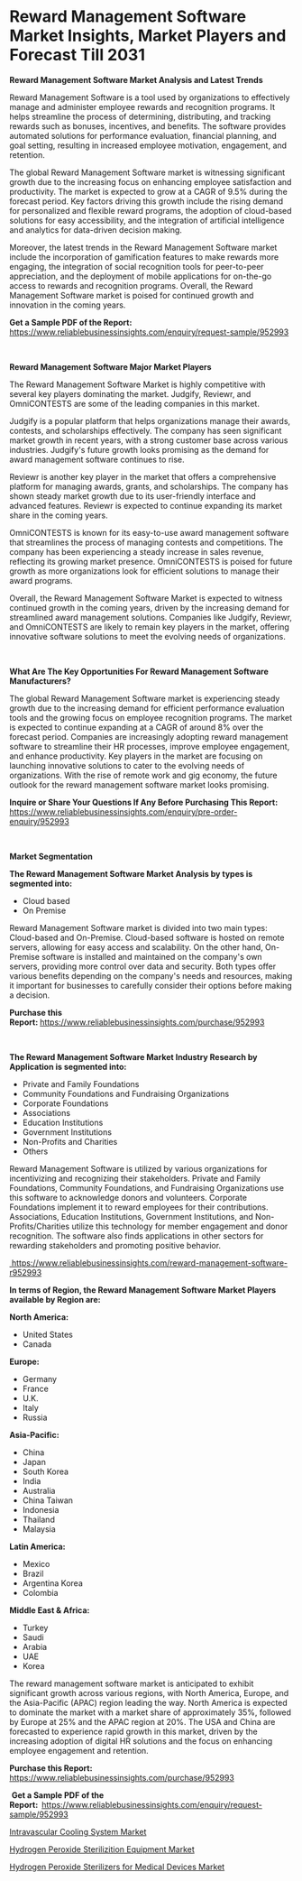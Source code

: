 <p><h1>Reward Management Software Market Insights, Market Players and Forecast Till 2031</h1></p><p><strong>Reward Management Software Market Analysis and Latest Trends</strong></p>
<p><p>Reward Management Software is a tool used by organizations to effectively manage and administer employee rewards and recognition programs. It helps streamline the process of determining, distributing, and tracking rewards such as bonuses, incentives, and benefits. The software provides automated solutions for performance evaluation, financial planning, and goal setting, resulting in increased employee motivation, engagement, and retention.</p><p>The global Reward Management Software market is witnessing significant growth due to the increasing focus on enhancing employee satisfaction and productivity. The market is expected to grow at a CAGR of 9.5% during the forecast period. Key factors driving this growth include the rising demand for personalized and flexible reward programs, the adoption of cloud-based solutions for easy accessibility, and the integration of artificial intelligence and analytics for data-driven decision making.</p><p>Moreover, the latest trends in the Reward Management Software market include the incorporation of gamification features to make rewards more engaging, the integration of social recognition tools for peer-to-peer appreciation, and the deployment of mobile applications for on-the-go access to rewards and recognition programs. Overall, the Reward Management Software market is poised for continued growth and innovation in the coming years.</p></p>
<p><strong>Get a Sample PDF of the Report:&nbsp;</strong> <a href="https://www.reliablebusinessinsights.com/enquiry/request-sample/952993">https://www.reliablebusinessinsights.com/enquiry/request-sample/952993</a></p>
<p>&nbsp;</p>
<p><strong>Reward Management Software Major Market Players</strong></p>
<p><p>The Reward Management Software Market is highly competitive with several key players dominating the market. Judgify, Reviewr, and OmniCONTESTS are some of the leading companies in this market. </p><p>Judgify is a popular platform that helps organizations manage their awards, contests, and scholarships effectively. The company has seen significant market growth in recent years, with a strong customer base across various industries. Judgify's future growth looks promising as the demand for award management software continues to rise.</p><p>Reviewr is another key player in the market that offers a comprehensive platform for managing awards, grants, and scholarships. The company has shown steady market growth due to its user-friendly interface and advanced features. Reviewr is expected to continue expanding its market share in the coming years.</p><p>OmniCONTESTS is known for its easy-to-use award management software that streamlines the process of managing contests and competitions. The company has been experiencing a steady increase in sales revenue, reflecting its growing market presence. OmniCONTESTS is poised for future growth as more organizations look for efficient solutions to manage their award programs.</p><p>Overall, the Reward Management Software Market is expected to witness continued growth in the coming years, driven by the increasing demand for streamlined award management solutions. Companies like Judgify, Reviewr, and OmniCONTESTS are likely to remain key players in the market, offering innovative software solutions to meet the evolving needs of organizations.</p></p>
<p>&nbsp;</p>
<p><strong>What Are The Key Opportunities For Reward Management Software Manufacturers?</strong></p>
<p><p>The global Reward Management Software market is experiencing steady growth due to the increasing demand for efficient performance evaluation tools and the growing focus on employee recognition programs. The market is expected to continue expanding at a CAGR of around 8% over the forecast period. Companies are increasingly adopting reward management software to streamline their HR processes, improve employee engagement, and enhance productivity. Key players in the market are focusing on launching innovative solutions to cater to the evolving needs of organizations. With the rise of remote work and gig economy, the future outlook for the reward management software market looks promising.</p></p>
<p><strong>Inquire or Share Your Questions If Any Before Purchasing This Report:</strong> <a href="https://www.reliablebusinessinsights.com/enquiry/pre-order-enquiry/952993">https://www.reliablebusinessinsights.com/enquiry/pre-order-enquiry/952993</a></p>
<p>&nbsp;</p>
<p><strong>Market Segmentation</strong></p>
<p><strong>The Reward Management Software Market Analysis by types is segmented into:</strong></p>
<p><ul><li>Cloud based</li><li>On Premise</li></ul></p>
<p><p>Reward Management Software market is divided into two main types: Cloud-based and On-Premise. Cloud-based software is hosted on remote servers, allowing for easy access and scalability. On the other hand, On-Premise software is installed and maintained on the company's own servers, providing more control over data and security. Both types offer various benefits depending on the company's needs and resources, making it important for businesses to carefully consider their options before making a decision.</p></p>
<p><strong>Purchase this Report:&nbsp;</strong><a href="https://www.reliablebusinessinsights.com/purchase/952993">https://www.reliablebusinessinsights.com/purchase/952993</a></p>
<p>&nbsp;</p>
<p><strong>The Reward Management Software Market Industry Research by Application is segmented into:</strong></p>
<p><ul><li>Private and Family Foundations</li><li>Community Foundations and Fundraising Organizations</li><li>Corporate Foundations</li><li>Associations</li><li>Education Institutions</li><li>Government Institutions</li><li>Non-Profits and Charities</li><li>Others</li></ul></p>
<p><p>Reward Management Software is utilized by various organizations for incentivizing and recognizing their stakeholders. Private and Family Foundations, Community Foundations, and Fundraising Organizations use this software to acknowledge donors and volunteers. Corporate Foundations implement it to reward employees for their contributions. Associations, Education Institutions, Government Institutions, and Non-Profits/Charities utilize this technology for member engagement and donor recognition. The software also finds applications in other sectors for rewarding stakeholders and promoting positive behavior.</p></p>
<p><a href="https://www.reliablebusinessinsights.com/reward-management-software-r952993">&nbsp;https://www.reliablebusinessinsights.com/reward-management-software-r952993</a></p>
<p><strong>In terms of Region, the Reward Management Software Market Players available by Region are:</strong></p>
<p>
    <p> <strong> North America: </strong>
        <ul>
            <li>United States</li>
            <li>Canada</li>
        </ul>
        </p> 
    <p> <strong> Europe: </strong>
        <ul>
            <li>Germany</li>
            <li>France</li>
            <li>U.K.</li>
            <li>Italy</li>
            <li>Russia</li>
        </ul>
        </p> 
    <p> <strong> Asia-Pacific: </strong>
        <ul>
            <li>China</li>
            <li>Japan</li>
            <li>South Korea</li>
            <li>India</li>
            <li>Australia</li>
            <li>China Taiwan</li>
            <li>Indonesia</li>
            <li>Thailand</li>
            <li>Malaysia</li>
        </ul>
        </p> 
    <p> <strong> Latin America: </strong>
        <ul>
            <li>Mexico</li>
            <li>Brazil</li>
            <li>Argentina Korea</li>
            <li>Colombia</li>
        </ul>
        </p> 
    <p> <strong> Middle East & Africa: </strong>
        <ul>
            <li>Turkey</li>
            <li>Saudi</li>
            <li>Arabia</li>
            <li>UAE</li>
            <li>Korea</li>
        </ul>
    </p>
    </p>
<p><p>The reward management software market is anticipated to exhibit significant growth across various regions, with North America, Europe, and the Asia-Pacific (APAC) region leading the way. North America is expected to dominate the market with a market share of approximately 35%, followed by Europe at 25% and the APAC region at 20%. The USA and China are forecasted to experience rapid growth in this market, driven by the increasing adoption of digital HR solutions and the focus on enhancing employee engagement and retention.</p></p>
<p><strong>Purchase this Report: </strong><a href="https://www.reliablebusinessinsights.com/purchase/952993">https://www.reliablebusinessinsights.com/purchase/952993</a></p>
<p>&nbsp;<strong>Get a Sample PDF of the Report:&nbsp;&nbsp;</strong><a href="https://www.reliablebusinessinsights.com/enquiry/request-sample/952993">https://www.reliablebusinessinsights.com/enquiry/request-sample/952993</a></p>
<p><strong></strong></p>
<p><p><a href="https://view.publitas.com/reportprime-1/intravascular-cooling-system-market-size-market-segmentation-market-trends-and-growth-analysis-forecast-till-2031/">Intravascular Cooling System Market</a></p><p><a href="https://github.com/jhcraigie/Market-Research-Report-List-4/blob/main/hydrogen-peroxide-sterilizition-equipment-market.md">Hydrogen Peroxide Sterilizition Equipment Market</a></p><p><a href="https://github.com/PeterParrish5/Market-Research-Report-List-5/blob/main/hydrogen-peroxide-sterilizers-for-medical-devices-market.md">Hydrogen Peroxide Sterilizers for Medical Devices Market</a></p></p>